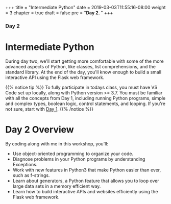 +++
title = "Intermediate Python"
date = 2019-03-03T11:55:16-08:00
weight = 3
chapter = true
draft = false
pre = "<b>Day 2. </b>"
+++

### Day 2

# Intermediate Python

During day two, we'll start getting more comfortable with some of the more advanced aspects of Python, like classes, list comprehensions, and the standard library. At the end of the day, you'll know enough to build a small interactive API using the Flask web framework.

{{% notice tip %}}
To fully participate in todays class, you must have VS Code set up locally, along with Python version >= 3.7. You must be familiar with all the concepts from Day 1, including running Python programs, simple and complex types, boolean logic, control statements, and looping. If you're not sure, start with [Day 1](./../02-introduction-to-python).
{{% /notice %}}

# Day 2 Overview

By coding along with me in this workshop, you'll:

- Use object-oriented programming to organize your code.
- Diagnose problems in your Python programs by understanding Exceptions.
- Work with new features in Python3 that make Python easier than ever, such as f-strings.
- Learn about generators, a Python feature that allows you to loop over large data sets in a memory efficient way.
- Learn how to build interactive APIs and websites efficiently using the Flask web framework.